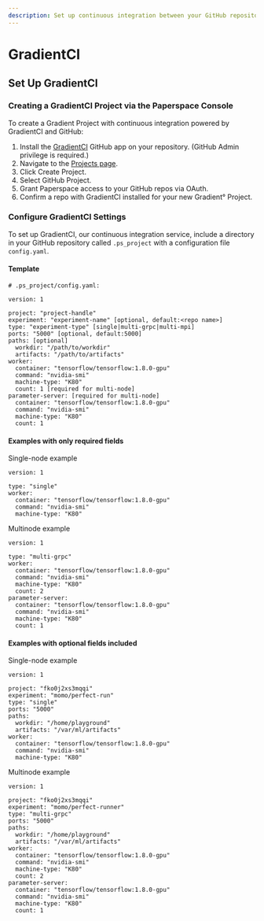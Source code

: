 ```yaml
---
description: Set up continuous integration between your GitHub repository and Gradient
---
```


# GradientCI

## Set Up GradientCI

### Creating a GradientCI Project via the Paperspace Console

To create a Gradient Project with continuous integration powered by GradientCI and GitHub:

1. Install the [GradientCI](https://github.com/apps/gradientci) GitHub app on your repository. \(GitHub Admin privilege is required.\)
2. Navigate to the [Projects page](https://www.paperspace.com/console/projects).
3. Click Create Project.
4. Select GitHub Project.
5. Grant Paperspace access to your GitHub repos via OAuth.
6. Confirm a repo with GradientCI installed for your new Gradient° Project.

### Configure GradientCI Settings

To set up GradientCI, our continuous integration service, include a directory in your GitHub repository called `.ps_project` with a configuration file `config.yaml`.

#### Template

```text
# .ps_project/config.yaml:

version: 1

project: "project-handle"
experiment: "experiment-name" [optional, default:<repo name>]
type: "experiment-type" [single|multi-grpc|multi-mpi]
ports: "5000" [optional, default:5000]
paths: [optional]
  workdir: "/path/to/workdir"
  artifacts: "/path/to/artifacts"
worker:
  container: "tensorflow/tensorflow:1.8.0-gpu"
  command: "nvidia-smi"
  machine-type: "K80"
  count: 1 [required for multi-node]
parameter-server: [required for multi-node]
  container: "tensorflow/tensorflow:1.8.0-gpu"
  command: "nvidia-smi"
  machine-type: "K80"
  count: 1
```

#### Examples with only required fields

Single-node example

```text
version: 1

type: "single"
worker:
  container: "tensorflow/tensorflow:1.8.0-gpu"
  command: "nvidia-smi"
  machine-type: "K80"
```

Multinode example

```text
version: 1

type: "multi-grpc"
worker:
  container: "tensorflow/tensorflow:1.8.0-gpu"
  command: "nvidia-smi"
  machine-type: "K80"
  count: 2
parameter-server:
  container: "tensorflow/tensorflow:1.8.0-gpu"
  command: "nvidia-smi"
  machine-type: "K80"
  count: 1
```

#### Examples with optional fields included

Single-node example

```text
version: 1

project: "fko0j2xs3mqqi"
experiment: "momo/perfect-run"
type: "single"
ports: "5000"
paths:
  workdir: "/home/playground"
  artifacts: "/var/ml/artifacts"
worker:
  container: "tensorflow/tensorflow:1.8.0-gpu"
  command: "nvidia-smi"
  machine-type: "K80"
```

Multinode example

```text
version: 1

project: "fko0j2xs3mqqi"
experiment: "momo/perfect-runner"
type: "multi-grpc"
ports: "5000"
paths:
  workdir: "/home/playground"
  artifacts: "/var/ml/artifacts"
worker:
  container: "tensorflow/tensorflow:1.8.0-gpu"
  command: "nvidia-smi"
  machine-type: "K80"
  count: 2
parameter-server:
  container: "tensorflow/tensorflow:1.8.0-gpu"
  command: "nvidia-smi"
  machine-type: "K80"
  count: 1
```

